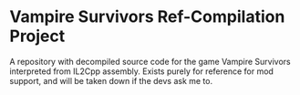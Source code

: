 # Vampire Survivors Ref-Compilation Project
A repository with decompiled source code for the game Vampire Survivors interpreted from IL2Cpp assembly. 
Exists purely for reference for mod support, and will be taken down if the devs ask me to.
